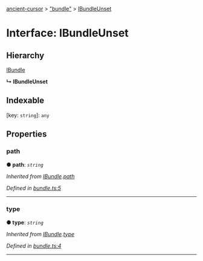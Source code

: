 [ancient-cursor](../README.md) > ["bundle"](../modules/_bundle_.md) > [IBundleUnset](../interfaces/_bundle_.ibundleunset.md)



# Interface: IBundleUnset

## Hierarchy


 [IBundle](_bundle_.ibundle.md)

**↳ IBundleUnset**







## Indexable

\[key: `string`\]:&nbsp;`any`

## Properties
<a id="path"></a>

###  path

**●  path**:  *`string`* 

*Inherited from [IBundle](_bundle_.ibundle.md).[path](_bundle_.ibundle.md#path)*

*Defined in [bundle.ts:5](https://github.com/AncientSouls/Cursor/blob/e099e34/src/lib/bundle.ts#L5)*





___

<a id="type"></a>

###  type

**●  type**:  *`string`* 

*Inherited from [IBundle](_bundle_.ibundle.md).[type](_bundle_.ibundle.md#type)*

*Defined in [bundle.ts:4](https://github.com/AncientSouls/Cursor/blob/e099e34/src/lib/bundle.ts#L4)*





___


